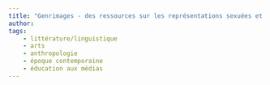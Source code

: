 ```yaml
---
title: "Genrimages - des ressources sur les représentations sexuées et stéréotypes dans l'image"
author: 
tags:
    - littérature/linguistique
    - arts
    - anthropologie
    - époque contemporaine
    - éducation aux médias
---
```

